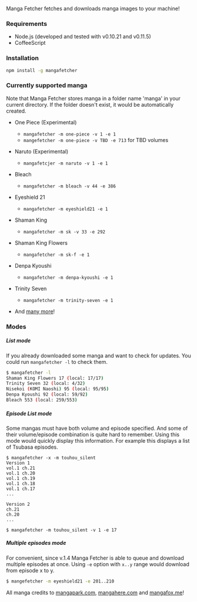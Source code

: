 Manga Fetcher fetches and downloads manga images to your machine!

### Requirements

- Node.js (developed and tested with v0.10.21 and v0.11.5)
- CoffeeScript

### Installation

``` bash
npm install -g mangafetcher
```

### Currently supported manga

Note that Manga Fetcher stores manga in a folder name 'manga' in your current directory.
If the folder doesn't exist, it would be automatically created.

- One Piece (Experimental)
  - `mangafetcher -m one-piece -v 1 -e 1`
  - `mangefetcher -m one-piece -v TBD -e 713` for TBD volumes

- Naruto (Experimental)
  - `mangafetcjer -m naruto -v 1 -e 1`

- Bleach
  - `mangafetcher -m bleach -v 44 -e 386`

- Eyeshield 21
  - `mangafetcher -m eyeshield21 -e 1`

- Shaman King
  - `mangafetcher -m sk -v 33 -e 292`

- Shaman King Flowers
  - `mangafetcher -m sk-f -e 1`

- Denpa Kyoushi
  - `mangafetcher -m denpa-kyoushi -e 1`

- Trinity Seven
  - `mangafetcher -m trinity-seven -e 1`

- And [many more](https://github.com/phatograph/mangafetcher/blob/master/database.coffee)!

### Modes

##### List mode

If you already downloaded some manga and want to check for updates.
You could run `mangafetcher -l` to check them.

``` bash
$ mangafetcher -l
Shaman King Flowers 17 (local: 17/17)
Trinity Seven 32 (local: 4/32)
Nisekoi (KOMI Naoshi) 95 (local: 95/95)
Denpa Kyoushi 92 (local: 59/92)
Bleach 553 (local: 259/553)
```

##### Episode List mode

Some mangas must have both volume and episode specified. And some of their
volume/episode combination is quite hard to remember. Using this mode
would quickly display this information. For example this displays a
list of Tsubasa episodes.

```
$ mangafetcher -x -m touhou_silent
Version 1
vol.1 ch.21
vol.1 ch.20
vol.1 ch.19
vol.1 ch.18
vol.1 ch.17
...

Version 2
ch.21
ch.20
...

$ mangafetcher -m touhou_silent -v 1 -e 17
```

##### Multiple episodes mode

For convenient, since v.1.4 Manga Fetcher is able to queue and download
multiple episodes at once. Using `-e` option with `x..y` range
would download from episode x to y.

``` bash
$ mangefetcher -m eyeshield21 -e 201..210
```


All manga credits to [mangapark.com](http://mangapark.com), [mangahere.com](http://mangahere.com) and [mangafox.me](http://mangafox.me)!

